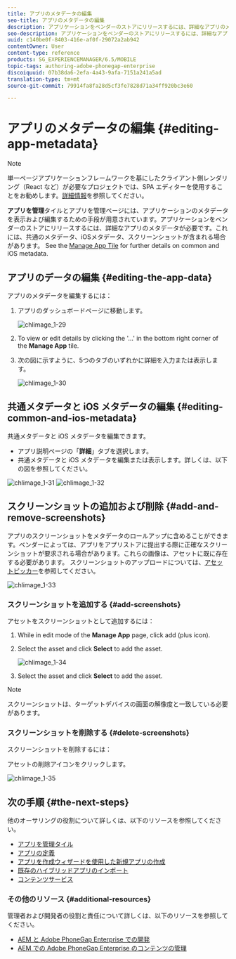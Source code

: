 ```yaml
---
title: アプリのメタデータの編集
seo-title: アプリのメタデータの編集
description: アプリケーションをベンダーのストアにリリースするには、詳細なアプリのメタデータが必要です。このページでは、アプリのデータの編集について説明します。
seo-description: アプリケーションをベンダーのストアにリリースするには、詳細なアプリのメタデータが必要です。このページでは、アプリのデータの編集について説明します。
uuid: c140be0f-8403-416e-af0f-29072a2ab942
contentOwner: User
content-type: reference
products: SG_EXPERIENCEMANAGER/6.5/MOBILE
topic-tags: authoring-adobe-phonegap-enterprise
discoiquuid: 07b38da6-2efa-4a43-9afa-7151a241a5ad
translation-type: tm+mt
source-git-commit: 79914fa8fa28d5cf3fe7828d71a34ff920bc3e60

---
```



# アプリのメタデータの編集 {#editing-app-metadata}

>[!NOTE]
>
>単一ページアプリケーションフレームワークを基にしたクライアント側レンダリング（React など）が必要なプロジェクトでは、SPA エディターを使用することをお勧めします。[詳細情報](/help/sites-developing/spa-overview.md)を参照してください。

**アプリを管理**&#x200B;タイルとアプリを管理ページには、アプリケーションのメタデータを表示および編集するための手段が用意されています。アプリケーションをベンダーのストアにリリースするには、詳細なアプリのメタデータが必要です。これには、共通のメタデータ、iOSメタデータ、スクリーンショットが含まれる場合があります。 See the [Manage App Tile](/help/mobile/phonegap-app-details-tile.md) for further details on common and iOS metadata.

## アプリのデータの編集 {#editing-the-app-data}

アプリのメタデータを編集するには：

1. アプリのダッシュボードページに移動します。

   ![chlimage_1-29](assets/chlimage_1-29.png)

1. To view or edit details by clicking the &#39;...&#39; in the bottom right corner of the **Manage App** tile.

1. 次の図に示すように、5つのタブのいずれかに詳細を入力または表示します。

   ![chlimage_1-30](assets/chlimage_1-30.png)

## 共通メタデータと iOS メタデータの編集 {#editing-common-and-ios-metadata}

共通メタデータと iOS メタデータを編集できます。

* アプリ説明ページの「**詳細**」タブを選択します。
* 共通メタデータと iOS メタデータを編集または表示します。詳しくは、以下の図を参照してください。

![chlimage_1-31](assets/chlimage_1-31.png) ![chlimage_1-32](assets/chlimage_1-32.png)

## スクリーンショットの追加および削除 {#add-and-remove-screenshots}

アプリのスクリーンショットをメタデータのロールアップに含めることができます。ベンダーによっては、アプリをアプリストアに提出する際に正確なスクリーンショットが要求される場合があります。これらの画像は、アセットに既に存在する必要があります。 スクリーンショットのアップロードについては、[アセットピッカー](../assets/search-assets.md#assetselector)を参照してください。

![chlimage_1-33](assets/chlimage_1-33.png)

### スクリーンショットを追加する {#add-screenshots}

アセットをスクリーンショットとして追加するには：

1. While in edit mode of the **Manage App** page, click add (plus icon).
1. Select the asset and click **Select** to add the asset.

   ![chlimage_1-34](assets/chlimage_1-34.png)

1. Select the asset and click **Select** to add the asset.

>[!NOTE]
>
>スクリーンショットは、ターゲットデバイスの画面の解像度と一致している必要があります。

### スクリーンショットを削除する {#delete-screenshots}

スクリーンショットを削除するには：

アセットの削除アイコンをクリックします。

![chlimage_1-35](assets/chlimage_1-35.png)

## 次の手順 {#the-next-steps}

他のオーサリングの役割について詳しくは、以下のリソースを参照してください。

* [アプリを管理タイル](/help/mobile/phonegap-app-details-tile.md)
* [アプリの定義](/help/mobile/phonegap-app-definitions.md)
* [アプリを作成ウィザードを使用した新規アプリの作成](/help/mobile/phonegap-create-new-app.md)
* [既存のハイブリッドアプリのインポート](/help/mobile/phonegap-adding-content-to-imported-app.md)
* [コンテンツサービス](/help/mobile/develop-content-as-a-service.md)

### その他のリソース {#additional-resources}

管理者および開発者の役割と責任について詳しくは、以下のリソースを参照してください。

* [AEM と Adobe PhoneGap Enterprise での開発](/help/mobile/developing-in-phonegap.md)
* [AEM での Adobe PhoneGap Enterprise のコンテンツの管理](/help/mobile/administer-phonegap.md)
